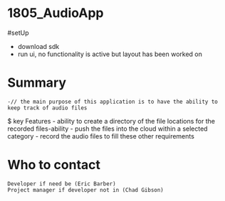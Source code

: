 # 1805_AudioApp

#setUp
- download sdk
- run ui, no functionality is active but layout has been worked on

# Summary

	-// the main purpose of this application is to have the ability to keep track of audio files

$ key Features
	- ability to create a directory of the file locations for the recorded files-ability
	- push the files into the cloud within a selected category
	- record the audio files to fill these other requirements
	

# Who to contact
	Developer if need be (Eric Barber)
	Project manager if developer not in (Chad Gibson)
